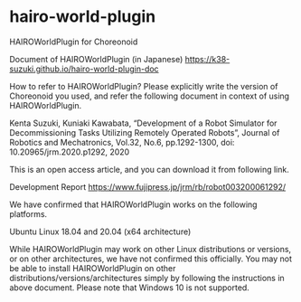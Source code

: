 # hairo-world-plugin
HAIROWorldPlugin for Choreonoid

Document of HAIROWorldPlugin (in Japanese)
https://k38-suzuki.github.io/hairo-world-plugin-doc

How to refer to HAIROWorldPlugin?
Please explicitly write the version of Choreonoid you used, and refer the following document in context of using HAIROWorldPlugin.

Kenta Suzuki, Kuniaki Kawabata, “Development of a Robot Simulator for Decommissioning Tasks Utilizing Remotely Operated Robots”, Journal of Robotics and Mechatronics, Vol.32, No.6, pp.1292-1300, doi: 10.20965/jrm.2020.p1292, 2020

This is an open access article, and you can download it from following link.

Development Report
https://www.fujipress.jp/jrm/rb/robot003200061292/

We have confirmed that HAIROWorldPlugin works on the following platforms.

  Ubuntu Linux 18.04 and 20.04 (x64 architecture)

While HAIROWorldPlugin may work on other Linux distributions or versions, or on other architectures, we have not confirmed this officially. You may not be able to install HAIROWorldPlugin on other distributions/versions/architectures simply by following the instructions in above document. Please note that Windows 10 is not supported.

